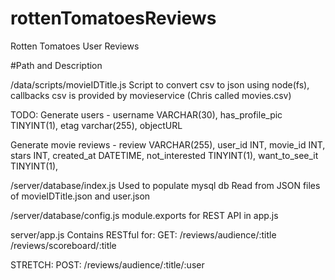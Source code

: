 # rottenTomatoesReviews
Rotten Tomatoes User Reviews

#Path and Description
<!-- LEGACY -->
<!-- /data/scripts/moviedb.js
Script to grab movie ID and title from movieDB API -->

/data/scripts/movieIDTitle.js
Script to convert csv to json using node(fs), callbacks
csv is provided by movieservice (Chris called movies.csv)

TODO:
Generate users - 
  username VARCHAR(30),
  has_profile_pic TINYINT(1),
  etag varchar(255),
  objectURL

Generate movie reviews - 
  review VARCHAR(255),
  user_id INT,
  movie_id INT,
  stars INT,
  created_at DATETIME,
  not_interested TINYINT(1),
  want_to_see_it TINYINT(1),

/server/database/index.js
Used to populate mysql db
Read from JSON files of movieIDTitle.json and user.json

/server/database/config.js
module.exports for REST API in app.js

server/app.js
Contains RESTful for:
  GET:
  /reviews/audience/:title
  /reviews/scoreboard/:title

  STRETCH:
  POST: /reviews/audience/:title/:user

  

